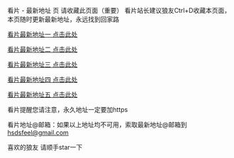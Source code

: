 看片 - 最新地址 页
请收藏此页面（重要） 看片站长建议狼友Ctrl+D收藏本页面，本页随时更新最新地址，永远找到回家路

[看片最新地址一 点击此处](https://ji4ye.top)

[看片最新地址二 点击此处](https://jiye313.com)

[看片最新地址三 点击此处](https://jiye314.com)

[看片最新地址四 点击此处](https://zuoshou313.com)

[看片最新地址五 点击此处](https://zuoshou314.com)

看片提醒您请注意，永久地址一定要加https

看片地址@邮箱：如果以上地址均不可用，索取最新地址@邮箱到[hsdsfeel@gmail.com](mailto:hsdsfeel@gmail.com)

喜欢的狼友 请顺手star一下

